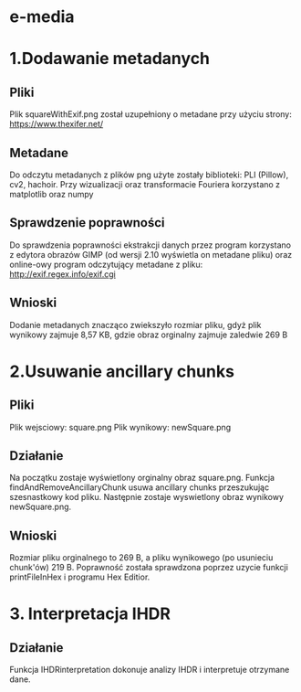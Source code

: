 # e-media

# 1.Dodawanie metadanych

## Pliki

Plik squareWithExif.png został uzupełniony o metadane przy użyciu strony:
https://www.thexifer.net/

## Metadane

Do odczytu metadanych z plików png użyte zostały biblioteki: PLI (Pillow), cv2, hachoir.
Przy wizualizacji oraz transformacie Fouriera korzystano z matplotlib oraz numpy

## Sprawdzenie poprawności

Do sprawdzenia poprawności ekstrakcji danych przez program korzystano z edytora obrazów GIMP (od wersji 2.10 wyświetla on metadane pliku) oraz online-owy program odczytujący metadane z pliku: http://exif.regex.info/exif.cgi

## Wnioski
Dodanie metadanych znacząco zwiekszyło rozmiar pliku, gdyż plik wynikowy zajmuje 8,57 KB, gdzie obraz orginalny zajmuje zaledwie 269 B

# 2.Usuwanie ancillary chunks

## Pliki
Plik wejsciowy: square.png 
Plik wynikowy: newSquare.png

## Działanie
Na początku zostaje wyświetlony orginalny obraz square.png. Funkcja findAndRemoveAncillaryChunk usuwa ancillary chunks przeszukując szesnastkowy kod pliku. Następnie zostaje wyswietlony obraz wynikowy newSquare.png.
## Wnioski
Rozmiar pliku orginalnego to 269 B, a pliku wynikowego (po usunieciu chunk'ów) 219 B. Poprawność została sprawdzona poprzez uzycie funkcji printFileInHex i programu Hex Editior.

# 3. Interpretacja IHDR
## Działanie
Funkcja IHDRinterpretation dokonuje analizy IHDR i interpretuje otrzymane dane.
